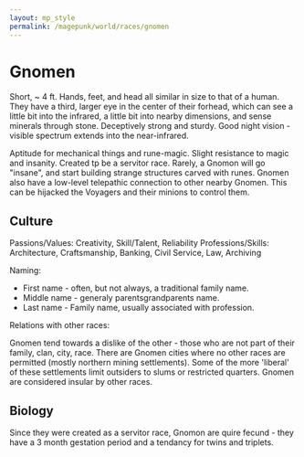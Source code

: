 ```yaml
---
layout: mp_style
permalink: /magepunk/world/races/gnomen
---
```


# Gnomen

Short, ~ 4 ft. Hands, feet, and head all similar in size to that of a human. 
They have a third, larger eye in the center of their forhead, which can see a little bit into the infrared, a little bit into nearby dimensions, and sense minerals through stone. 
Deceptively strong and sturdy. Good night vision - visible spectrum extends into the near-infrared.

Aptitude for mechanical things and rune-magic. Slight resistance to magic and insanity. Created tp be a servitor race. Rarely, a Gnomon will go "insane", and start building strange structures carved with runes.
Gnomen also have a low-level telepathic connection to other nearby Gnomen. This can be hijacked the Voyagers and their minions to control them.

## Culture

Passions/Values: Creativity, Skill/Talent, Reliability
Professions/Skills: Architecture, Craftsmanship, Banking, Civil Service, Law, Archiving

Naming: 
* First name - often, but not always, a traditional family name.
* Middle name - generaly parentsgrandparents name.
* Last name - Family name, usually associated with profession.

Relations with other races:

Gnomen tend towards a dislike of the other - those who are not part of their family, clan, city, race.
There are Gnomen cities where no other races are permitted (mostly northern mining settlements). Some of the more 'liberal' of these settlements limit outsiders to slums or restricted quarters.
Gnomen are considered insular by other races.

## Biology

Since they were created as a servitor race, Gnomon are quire fecund - they have a 3 month gestation period and a tendancy for twins and triplets.